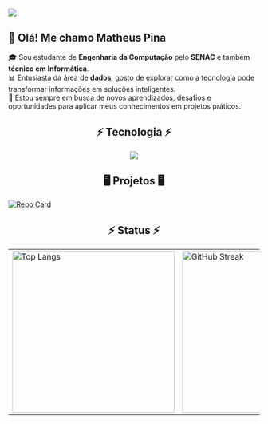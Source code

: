 <h1 align="">
    <img src="https://readme-typing-svg.herokuapp.com/?font=Righteous&size=35&center=true&vCenter=true&width=500&height=70&duration=4000&lines=Bem-Vindo+ao+meu+GitHub!+👋" />
</h1>

## 👋 Olá! Me chamo Matheus Pina

🎓 Sou estudante de **Engenharia da Computação** pelo **SENAC** e também **técnico em Informática**.  
📊 Entusiasta da área de **dados**, gosto de explorar como a tecnologia pode transformar informações em soluções inteligentes.  
🚀 Estou sempre em busca de novos aprendizados, desafios e oportunidades para aplicar meus conhecimentos em projetos práticos.

<h2 align="center">⚡ Tecnologia ⚡</h2>

<p align="center">
  <a href="https://skillicons.dev">
    <img src="https://skillicons.dev/icons?i=git,python,mysql" />
  </a>
</p>

<h2 align="center">🖥️ Projetos 🖥️</h2>

[![Repo Card](https://github-readme-stats.vercel.app/api/pin/?username=Pinaa-Matheus&repo=Projeto_CarHub&theme=react)](https://github.com/Pinaa-Matheus/Projeto_CarHub)


<h2 align="center">⚡ Status ⚡</h2>

<table align="center">
  <tr>
    <td>
      <img width="325" src="https://github-readme-stats-salesp07.vercel.app/api/top-langs/?username=Pinaa-Matheus&hide=HTML&langs_count=8&layout=compact&theme=react&border_radius=10&size_weight=0.5&count_weight=0.5&exclude_repo=github-readme-stats" alt="Top Langs" />
    </td>
    <td>
      <img width="325" src="https://streak-stats.demolab.com?user=Pinaa-Matheus&theme=react&background=000000&border=30A3DC&ring=30A3DC&fire=30A3DC&currStreakNum=ffffff&sideNums=ffffff&currStreakLabel=30A3DC&sideLabels=30A3DC&dates=FFFFFF" alt="GitHub Streak" />
    </td>
  </tr>
</table>

